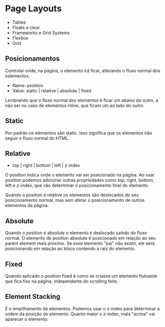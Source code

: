 # Page Layouts

- Tables
- Floats e clear
- Frameworks e Grid Systems
- Flexbox
- Grid

## Posicionamentos

Controlar onde, na página, o elemento irá ficar,
alterando o fluxo normal dos eslementos.

- Name: position
- Value: static | relative | absolute | fixed

Lembrando que o fluxo normal dos elementos é ficar um abaixo do outro, a não ser no caso de elementos inline, que ficam um ao lado do outro.

## Static 

Por padrão os elementos são static. Isso significa que os elementos irão seguir o fluxo normal do HTML.

## Relative 

- top | right | bottom | left | z-index

O position indica onde o elemento vai ser posicionado na página. Ao usar position podemos adicionar outras propriedades como top, right, bottom, left e z-index, que vão determinar o posicionamento final do elemento.

Quando o position é relative os elementos são deslocados do seu posicionamento normal, mas sem afetar o posicionamento de outros elementos da página.

## Absolute

Quando o position é absolute o elemento é deslocado saindo do fluxo normal. O elemento de position absolute é posicionado em relação ao seu parent element mais próximo. Se esse elemento "pai" não existir, ele será posicionando em relação ao bloco contendo a raiz do elemento.

## Fixed 

Quando aplicado o position fixed é como se criasse um elemento flutuante que fica fixo na página, independente do scrolling feito.

## Element Stacking

É o empilhamento de elementos. Podemos usar o z-index para determinar a ordem da posição do elemento. Quanto maior o z-index, mais "acima" vai aparecer o elemento.